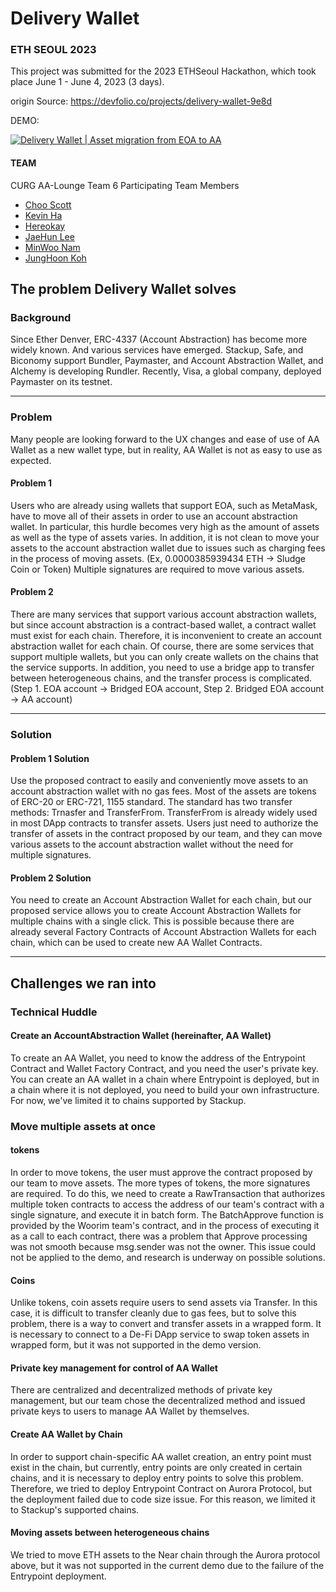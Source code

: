 # Delivery Wallet
### ETH SEOUL 2023

This project was submitted for the 2023 ETHSeoul Hackathon, which took place June 1 - June 4, 2023 (3 days).

origin Source: <https://devfolio.co/projects/delivery-wallet-9e8d>

DEMO:

[![Delivery Wallet | Asset migration from EOA to AA](http://img.youtube.com/vi/2E_PSYyd6ZY/0.jpg)](https://youtu.be/2E_PSYyd6ZY?t=0s) 

#### TEAM

CURG AA-Lounge Team 6 Participating Team Members

- [Choo Scott](https://github.com/scottXchoo)
- [Kevin Ha](https://github.com/onlyhyde)
- [Hereokay](https://github.com/hereokay)
- [JaeHun Lee](https://github.com/Resister-boy)
- [MinWoo Nam](https://github.com/minwoogramer)
- [JungHoon Koh](https://github.com/kjh24871)

## The problem Delivery Wallet solves

### Background

Since Ether Denver, ERC-4337 (Account Abstraction) has become more widely known. And various services have emerged. Stackup, Safe, and Biconomy support Bundler, Paymaster, and Account Abstraction Wallet, and Alchemy is developing Rundler. Recently, Visa, a global company, deployed Paymaster on its testnet.

---

### Problem

Many people are looking forward to the UX changes and ease of use of AA Wallet as a new wallet type, but in reality, AA Wallet is not as easy to use as expected.

#### Problem 1

Users who are already using wallets that support EOA, such as MetaMask, have to move all of their assets in order to use an account abstraction wallet. In particular, this hurdle becomes very high as the amount of assets as well as the type of assets varies. In addition, it is not clean to move your assets to the account abstraction wallet due to issues such as charging fees in the process of moving assets. (Ex, 0.0000385939434 ETH -> Sludge Coin or Token)
Multiple signatures are required to move various assets.

#### Problem 2

There are many services that support various account abstraction wallets, but since account abstraction is a contract-based wallet, a contract wallet must exist for each chain. Therefore, it is inconvenient to create an account abstraction wallet for each chain. Of course, there are some services that support multiple wallets, but you can only create wallets on the chains that the service supports. In addition, you need to use a bridge app to transfer between heterogeneous chains, and the transfer process is complicated. (Step 1. EOA account -> Bridged EOA account, Step 2. Bridged EOA account -> AA account)

---

### Solution

#### Problem 1 Solution

Use the proposed contract to easily and conveniently move assets to an account abstraction wallet with no gas fees. Most of the assets are tokens of ERC-20 or ERC-721, 1155 standard. The standard has two transfer methods: Trnasfer and TransferFrom. TransferFrom is already widely used in most DApp contracts to transfer assets. Users just need to authorize the transfer of assets in the contract proposed by our team, and they can move various assets to the account abstraction wallet without the need for multiple signatures.

#### Problem 2 Solution

You need to create an Account Abstraction Wallet for each chain, but our proposed service allows you to create Account Abstraction Wallets for multiple chains with a single click. This is possible because there are already several Factory Contracts of Account Abstraction Wallets for each chain, which can be used to create new AA Wallet Contracts.

---

## Challenges we ran into

### Technical Huddle

#### Create an AccountAbstraction Wallet (hereinafter, AA Wallet)

To create an AA Wallet, you need to know the address of the Entrypoint Contract and Wallet Factory Contract, and you need the user's private key. You can create an AA wallet in a chain where Entrypoint is deployed, but in a chain where it is not deployed, you need to build your own infrastructure. For now, we've limited it to chains supported by Stackup.

### Move multiple assets at once

#### tokens

In order to move tokens, the user must approve the contract proposed by our team to move assets. The more types of tokens, the more signatures are required. To do this, we need to create a RawTransaction that authorizes multiple token contracts to access the address of our team's contract with a single signature, and execute it in batch form. The BatchApprove function is provided by the Woorim team's contract, and in the process of executing it as a call to each contract, there was a problem that Approve processing was not smooth because msg.sender was not the owner. This issue could not be applied to the demo, and research is underway on possible solutions.

#### Coins

Unlike tokens, coin assets require users to send assets via Transfer. In this case, it is difficult to transfer cleanly due to gas fees, but to solve this problem, there is a way to convert and transfer assets in a wrapped form. It is necessary to connect to a De-Fi DApp service to swap token assets in wrapped form, but it was not supported in the demo version.

#### Private key management for control of AA Wallet

There are centralized and decentralized methods of private key management, but our team chose the decentralized method and issued private keys to users to manage AA Wallet by themselves.

#### Create AA Wallet by Chain

In order to support chain-specific AA wallet creation, an entry point must exist in the chain, but currently, entry points are only created in certain chains, and it is necessary to deploy entry points to solve this problem. Therefore, we tried to deploy Entrypoint Contract on Aurora Protocol, but the deployment failed due to code size issue. For this reason, we limited it to Stackup's supported chains.

#### Moving assets between heterogeneous chains

We tried to move ETH assets to the Near chain through the Aurora protocol above, but it was not supported in the current demo due to the failure of the Entrypoint deployment.
